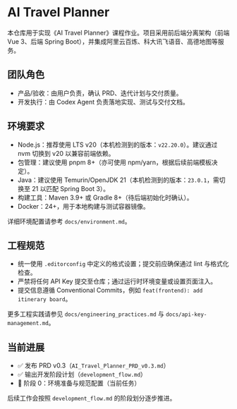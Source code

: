 # AI Travel Planner

本仓库用于实现《AI Travel Planner》课程作业。项目采用前后端分离架构（前端 Vue 3、后端 Spring Boot），并集成阿里云百炼、科大讯飞语音、高德地图等服务。

## 团队角色

- 产品/验收：由用户负责，确认 PRD、迭代计划与交付质量。
- 开发执行：由 Codex Agent 负责落地实现、测试与交付文档。

## 环境要求

- Node.js：推荐使用 LTS v20（本机检测到的版本：`v22.20.0`）。建议通过 nvm 切换到 v20 以兼容前端依赖。
- 包管理：建议使用 pnpm 8+（亦可使用 npm/yarn，根据后续前端模板决定）。
- Java：建议使用 Temurin/OpenJDK 21（本机检测到的版本：`23.0.1`，需切换至 21 以匹配 Spring Boot 3）。
- 构建工具：Maven 3.9+ 或 Gradle 8+（待后端初始化时确认）。
- Docker：24+，用于本地构建与测试容器镜像。

详细环境配置请参考 `docs/environment.md`。

## 工程规范

- 统一使用 `.editorconfig` 中定义的格式设置；提交前应确保通过 lint 与格式化检查。
- 严禁将任何 API Key 提交至仓库；通过运行时环境变量或设置页面注入。
- 提交信息遵循 Conventional Commits，例如 `feat(frontend): add itinerary board`。

更多工程实践请参见 `docs/engineering_practices.md` 与 `docs/api-key-management.md`。

## 当前进展

- ✅ 发布 PRD v0.3（`AI_Travel_Planner_PRD_v0.3.md`）
- ✅ 输出开发阶段计划（`development_flow.md`）
- 🚧 阶段 0：环境准备与规范配置（当前任务）

后续工作会按照 `development_flow.md` 的阶段划分逐步推进。
